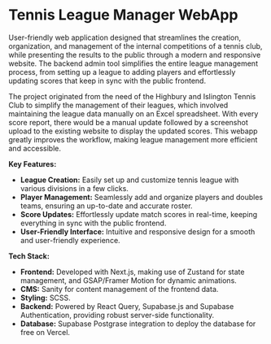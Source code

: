 # Tennis League Manager WebApp

User-friendly web application designed that streamlines the creation, organization, and management of the internal competitions of a tennis club, while presenting the results to the public through a modern and responsive website. The backend admin tool simplifies the entire league management process, from setting up a league to adding players and effortlessly updating scores that keep in sync with the public frontend. 

The project originated from the need of the Highbury and Islington Tennis Club to simplify the management of their leagues, which involved maintaining the league data manually on an Excel spreadsheet. With every score report, there would be a manual update followed by a screenshot upload to the existing website to display the updated scores. This webapp greatly improves the workflow, making league management more efficient and accessible.

**Key Features:**
- **League Creation:** Easily set up and customize tennis league with various divisions in a few clicks.
- **Player Management:** Seamlessly add and organize players and doubles teams, ensuring an up-to-date and accurate roster.
- **Score Updates:** Effortlessly update match scores in real-time, keeping everything in sync with the public frontend.
- **User-Friendly Interface:** Intuitive and responsive design for a smooth and user-friendly experience.

**Tech Stack:**
- **Frontend:** Developed with Next.js, making use of Zustand for state management, and GSAP/Framer Motion for dynamic animations.
- **CMS:** Sanity for content management of the frontend data.
- **Styling:** SCSS.
- **Backend:** Powered by React Query, Supabase.js and Supabase Authentication, providing robust server-side functionality.
- **Database:** Supabase Postgrase integration to deploy the database for free on Vercel.

